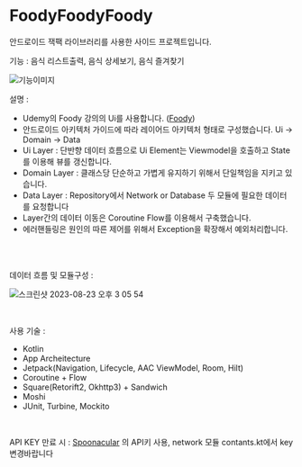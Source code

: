 # FoodyFoodyFoody

안드로이드 잭팩 라이브러리를 사용한 사이드 프로젝트입니다. 

기능 : 음식 리스트출력, 음식 상세보기, 음식 즐겨찾기

![기능이미지](https://github.com/BeeChang/FoodyFoodyFoody/assets/59998259/24e94464-f2cb-4ef9-8dc7-a393f5463a6b)


설명 : 
* Udemy의 Foody 강의의 Ui를 사용합니다. ([Foody](https://github.com/stevdza-san/Foody))
* 안드로이드 아키텍처 가이드에 따라 레이어드 아키텍처 형태로 구성했습니다. Ui -> Domain -> Data
* Ui Layer : 단반향 데이터 흐름으로 Ui Element는 Viewmodel을 호출하고 State를 이용해 뷰를 갱신합니다.
* Domain Layer : 클래스당 단순하고 가볍게 유지하기 위해서 단일책임을 지키고 있습니다.
* Data Layer : Repository에서 Network or Database 두 모듈에 필요한 데이터를 요청합니다
* Layer간의 데이터 이동은 Coroutine Flow를 이용해서 구축했습니다.
* 에러핸들링은 원인의 따른 제어를 위해서 Exception을 확장해서 예외처리합니다.

</br>
</br>

데이터 흐름 및 모듈구성 : 


![스크린샷 2023-08-23 오후 3 05 54](https://github.com/BeeChang/FoodyFoodyFoody/assets/59998259/6c01e504-2b1d-4cb4-9d68-6dde9ff85035)

</br>

사용 기술 :
* Kotlin
* App Archeitecture 
* Jetpack(Navigation, Lifecycle, AAC ViewModel, Room, Hilt)
* Coroutine + Flow
* Square(Retorift2, Okhttp3) + Sandwich
* Moshi
* JUnit, Turbine, Mockito
</br>

API KEY 만료 시 : [Spoonacular](https://spoonacular.com/food-api) 의 API키 사용, network 모듈 contants.kt에서 key 변경바랍니다



